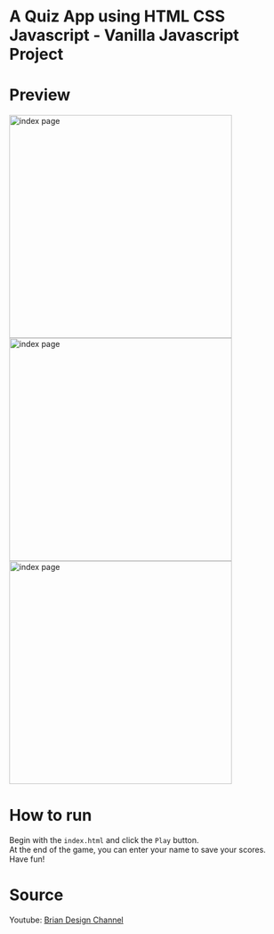 #  A Quiz App using HTML CSS Javascript - Vanilla Javascript Project

# Preview
<img src="https://i.gyazo.com/b5d5fb0a258073a660f0b58e59af2be5.png" alt="index page" width="400"/>
<img src="https://i.gyazo.com/9171cdb386af90e7360307b8647134d7.png" alt="index page" width="400"/>
<img src="https://i.gyazo.com/84ef7071a411cc00d8b08f97c7e694c9.png" alt="index page" width="400"/>

# How to run
Begin with the `index.html` and click the `Play` button.  
At the end of the game, you can enter your name to save your scores.  
Have fun!

# Source
Youtube: [Brian Design Channel](https://www.youtube.com/watch?v=f4fB9Xg2JEY)
